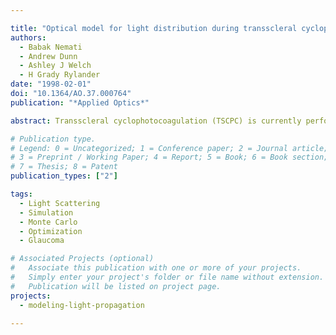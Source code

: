 ```yaml
---

title: "Optical model for light distribution during transscleral cyclophotocoagulation"
authors:
  - Babak Nemati
  - Andrew Dunn
  - Ashley J Welch
  - H Grady Rylander
date: "1998-02-01"
doi: "10.1364/AO.37.000764"
publication: "*Applied Optics*"

abstract: Transscleral cyclophotocoagulation (TSCPC) is currently performed clinically as an effective treatment for end-stage glaucoma. We develop a theoretical model for the analysis of optical attenuation phenomena during TSCPC as a basis for selection of an optimal wavelength. A multilayered Monte Carlo model was developed to calculate the fluence and the rate of heat generation in each tissue layer for the wavelengths of Nd:YAG, diode, ruby, krypton yellow, and argon lasers. Of the five wavelengths under study, our theoretical results suggest that the diode laser wavelength offers the best penetration through the conjunctiva, sclera, and ciliary muscle and highest absorption within the ciliary pigment epithelium.

# Publication type.
# Legend: 0 = Uncategorized; 1 = Conference paper; 2 = Journal article;
# 3 = Preprint / Working Paper; 4 = Report; 5 = Book; 6 = Book section;
# 7 = Thesis; 8 = Patent
publication_types: ["2"]

tags:
  - Light Scattering
  - Simulation
  - Monte Carlo
  - Optimization
  - Glaucoma

# Associated Projects (optional)
#   Associate this publication with one or more of your projects.
#   Simply enter your project's folder or file name without extension.
#   Publication will be listed on project page.
projects:
  - modeling-light-propagation

---
```


